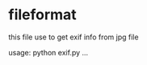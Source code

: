 fileformat
==========
this file use to get exif info from jpg file

usage:
	python exif.py <file>...
